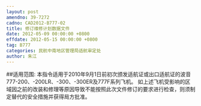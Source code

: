 ```yaml
---
layout: post
amendno: 39-7272
cadno: CAD2012-B777-02
title: 修订维修计划数据文件
date: 2012-05-09 00:00:00 +0800
effdate: 2012-05-15 00:00:00 +0800
tag: B777
categories: 民航中南地区管理局适航审定处
author: 朱江
---
```


##适用范围:
本指令适用于2010年9月1日前初次颁发适航证或出口适航证的波音777-200、-200LR、-300、-300ER及777F系列飞机。
如上述飞机受影响的区域因之前的改装和修理等原因导致不能按照此次文件修订的要求进行检查，则须制定替代的安全措施并获得局方批准。

